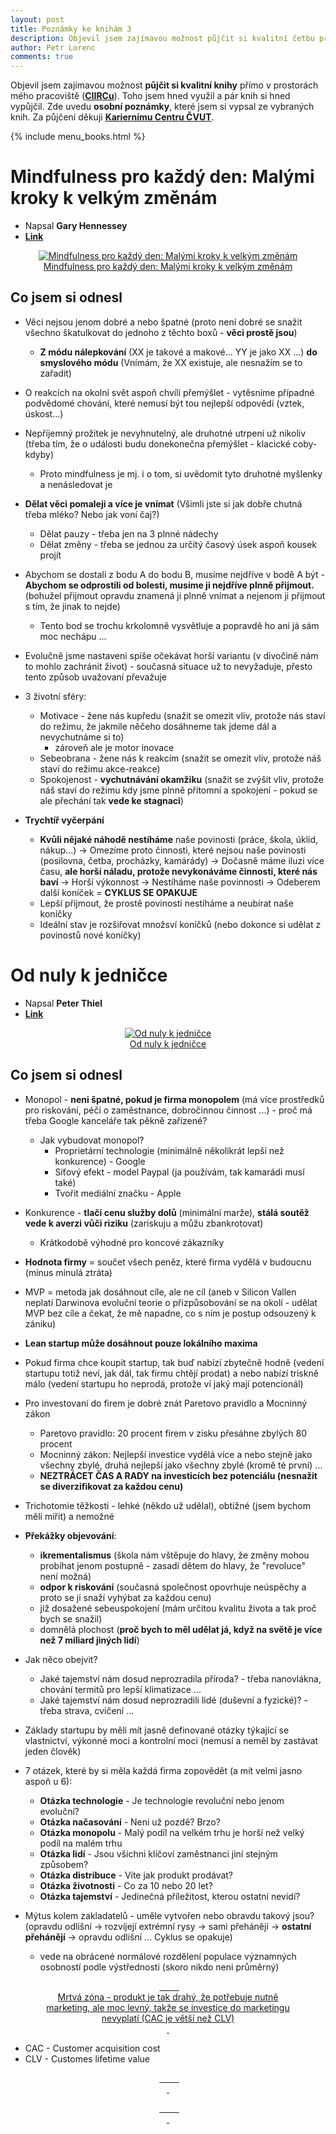 ```yaml
---
layout: post
title: Poznámky ke knihám 3
description: Objevil jsem zajímavou možnost půjčit si kvalitní četbu přímo v prostorách mého pracoviště (tj. na CIIRCu). Toho jsem hned využil a pár knih si půjčil. Zde uvedu poznámky, které jsem si vypsal při čtení těchto knih. Za půjčení děkuji Kariernímu Centru ČVUT.
author: Petr Lorenc
comments: true
---
```


Objevil jsem zajímavou možnost **půjčit si kvalitní knihy** přímo v prostorách mého pracoviště (<a href="https://www.ciirc.cvut.cz/">**CIIRCu**</a>). Toho jsem hned využil a pár knih si hned vypůjčil. Zde uvedu **osobní poznámky**, které jsem si vypsal ze vybraných knih. Za půjčení děkuji <a href="http://kariernicentrum.cz/">**Kariernímu Centru ČVUT**</a>.

{% include menu_books.html %}

# Mindfulness pro každý den: Malými kroky k velkým změnám

  * Napsal **Gary Hennessey**
  * <a href="https://www.alza.cz/media/mindfulness-pro-kazdy-den-malymi-kroky-k-velkym-zmenam-d5583899.htm">**Link**</a>

<figure class="image" align="middle">
  <a href="{{ site.baseurl }}/images/Books/mindfulness.jpg" data-title="Mindfulness pro každý den: Malými kroky k velkým změnám" data-lightbox="roadtrip">
    <img src="{{ site.baseurl }}/images/Books/mindfulness.jpg" alt="Mindfulness pro každý den: Malými kroky k velkým změnám" title="Mindfulness pro každý den: Malými kroky k velkým změnám"/>
    <figcaption>Mindfulness pro každý den: Malými kroky k velkým změnám</figcaption>
  </a>
</figure>

## Co jsem si odnesl

  * Věci nejsou jenom dobré a nebo špatné (proto není dobré se snažit všechno škatulkovat do jednoho z těchto boxů - **věci prostě jsou**)
    * **Z módu nálepkování** (XX je takové a makové... YY je jako XX ...) **do smyslového módu** (Vnímám, že XX existuje, ale nesnažím se to zařadit)
  * O reakcích na okolní svět aspoň chvíli přemýšlet - vytěsníme případné podvědomé chování, které nemusí být tou nejlepší odpovědí (vztek, úskost...)
  * Nepříjemný prožitek je nevyhnutelný, ale druhotné utrpení už nikoliv (třeba tím, že o události budu donekonečna přemýšlet - klacické coby-kdyby)
    * Proto mindfulness je mj. i o tom, si uvědomit tyto druhotné myšlenky a nenásledovat je
  * **Dělat věci pomaleji a více je vnímat** (Všimli jste si jak dobře chutná třeba mléko? Nebo jak voní čaj?)
    * Dělat pauzy - třeba jen na 3 plnné nádechy
    * Dělat změny - třeba se jednou za určitý časový úsek aspoň kousek projít
  * Abychom se dostali z bodu A do bodu B, musíme nejdříve v bodě A být - **Abychom se odprostili od bolesti, musíme ji nejdříve plnně přijmout.** (bohužel přijmout opravdu znamená ji plnně vnímat a nejenom ji přijmout s tím, že jinak to nejde)
    * Tento bod se trochu krkolomně vysvětluje a popravdě ho ani já sám moc nechápu ...
  * Evolučně jsme nastaveni spíše očekávat horší variantu (v divočině nám to mohlo zachránit život) - současná situace už to nevyžaduje, přesto tento způsob uvažovaní převažuje
  * 3 životní sféry:
    * Motivace - žene nás kupředu (snažit se omezit vliv, protože nás staví do režimu, že jakmile něčeho dosáhneme tak jdeme dál a nevychutnáme si to)
      * zároveň ale je motor inovace
    * Sebeobrana - žene nás k reakcím (snažit se omezit vliv, protože náš staví do režimu akce-reakce)
    * Spokojenost - **vychutnávání okamžiku** (snažit se zvýšit vliv, protože náš staví do režimu kdy jsme plnně přítomní a spokojení - pokud se ale přechání tak **vede ke stagnaci**)

  * **Trychtíř vyčerpání**
    * **Kvůli nějaké náhodě nestíháme** naše povinosti (práce, škola, úklid, nákup...) -> Omezíme proto činnosti, které nejsou naše povinosti (posilovna, četba, procházky, kamárády) -> Dočasně máme iluzi více času, **ale horší náladu, protože nevykonáváme činnosti, které nás baví** -> Horší výkonnost -> Nestíháme naše povinnosti -> Odeberem další koníček = **CYKLUS SE OPAKUJE**
    * Lepší přijmout, že prostě povinosti nestíháme a neubírat naše koníčky
    * Ideální stav je rozšiřovat množsví koníčků (nebo dokonce si udělat z povinostů nové koníčky)


# Od nuly k jedničce

  * Napsal **Peter Thiel**
  * <a href="https://www.databazeknih.cz/knihy/od-nuly-k-jednicce-248585">**Link**</a>

<figure class="image" align="middle">
  <a href="{{ site.baseurl }}/images/Books/nula.jpg" data-title="Od nuly k jedničce" data-lightbox="roadtrip">
    <img src="{{ site.baseurl }}/images/Books/nula.jpg" alt="Od nuly k jedničce" title="Od nuly k jedničce"/>
    <figcaption>Od nuly k jedničce</figcaption>
  </a>
</figure>

## Co jsem si odnesl

  * Monopol - **neni špatné, pokud je firma monopolem** (má více prostředků pro riskování, péči o zaměstnance, dobročinnou činnost ...) - proč má třeba Google kanceláře tak pěkně zařízené?
    * Jak vybudovat monopol?
      * Proprietární technologie (minimálně několikrát lepší než konkurence) - Google
      * Síťový efekt - model Paypal (ja používám, tak kamarádi musí také)
      * Tvořit mediální značku - Apple

  * Konkurence - **tlačí cenu služby dolů** (minimální marže), **stálá soutěž vede k averzi vůči riziku** (zariskuju a můžu zbankrotovat)
    * Krátkodobě výhodné pro koncové zákazníky

  * **Hodnota firmy** = součet všech peněz, které firma vydělá v budoucnu (mínus minulá ztráta)

  * MVP = metoda jak dosáhnout cíle, ale ne cíl (aneb v Silicon Vallen neplatí Darwinova evoluční teorie o přizpůsobování se na okolí - udělat MVP bez cíle a čekat, že mě napadne, co s ním je postup odsouzený k zániku)
  * **Lean startup může dosáhnout pouze lokálního maxima**
  * Pokud firma chce koupit startup, tak buď nabízí zbytečně hodně (vedení startupu totiž neví, jak dál, tak firmu chtějí prodat) a nebo nabízí triskně málo (vedení startupu ho neprodá, protože ví jaký mají potencionál)
  * Pro investovaní do firem je dobré znát Paretovo pravidlo a Mocninný zákon
    * Paretovo pravidlo: 20 procent firem v zisku přesáhne zbylých 80 procent
    * Mocninný zákon: Nejlepší investice vydělá více a nebo stejně jako všechny zbylé, druhá nejlepší jako všechny zbylé (kromě té první) ...
    * **NEZTRÁCET ČAS A RADY na investicích bez potenciálu (nesnažit se diverzifikovat za každou cenu)**

  * Trichotomie těžkosti - lehké (někdo už udělal), obtížné (jsem bychom měli mířit) a nemožné
  * **Překážky objevování**:
    * **ikrementalismus** (škola nám vštěpuje do hlavy, že změny mohou probíhat jenom postupně - zasadí dětem do hlavy, že "revoluce" není možná)
    * **odpor k riskování** (současná společnost opovrhuje neúspěchy a proto se ji snaží vyhýbat za každou cenu)
    * již dosažené sebeuspokojení (mám určitou kvalitu života a tak proč bych se snažil)
    * domnělá plochost (**proč bych to měl udělat já, když na světě je více než 7 miliard jiných lidí**)
  * Jak něco obejvit?
    * Jaké tajemství nám dosud neprozradila příroda? - třeba nanovlákna, chování termitů pro lepší klimatizace ...
    * Jaké tajemství nám dosud neprozradili lidé (duševní a fyzické)? - třeba strava, cvičení ...
  * Základy startupu by měli mít jasně definované otázky týkající se vlastnictví, výkonné moci a kontrolní moci (nemusí a neměl by zastávat jeden člověk) 

  * 7 otázek, které by si měla každá firma zopovědět (a mít velmi jasno aspoň u 6):
    * **Otázka technologie** - Je technologie revoluční nebo jenom evoluční?
    * **Otázka načasování** - Neni už pozdě? Brzo?
    * **Otázka monopolu** - Malý podíl na velkém trhu je horší než velký podíl na malém trhu
    * **Otázka lidí** - Jsou všichni klíčoví zaměstnanci jiní stejným způsobem?
    * **Otázka distribuce** - Víte jak produkt prodávat?
    * **Otázka životnosti** - Co za 10 nebo 20 let?
    * **Otázka tajemství** - Jedinečná příležitost, kterou ostatní nevidí?

  * Mýtus kolem zakladatelů - uměle vytvořen nebo obravdu takový jsou? (opravdu odlišní -> rozvíjejí extrémní rysy -> sami přehánějí -> **ostatní přehánějí** -> opravdu odlišní ... Cyklus se opakuje)
    * vede na obrácené normálové rozdělení populace významných osobností podle výstřednosti (skoro nikdo neni průměrný)


<figure class="image" align="middle">
 <a href="{{ site.baseurl }}/images/Books/nula01.jpg" data-lightbox="" data-title="" data-lightbox="roadtrip">
   <img src="{{ site.baseurl }}/images/Books/nula01.jpg" alt="" title=""/>
   <figcaption>Mrtvá zóna - produkt je tak drahý, že potřebuje nutně marketing, ale moc levný, takže se investice do marketingu nevyplatí (CAC je větší než CLV)</figcaption>
 </a>
</figure>

  * CAC - Customer acquisition cost
  * CLV - Customes lifetime value

<figure class="image" align="middle">
 <a href="{{ site.baseurl }}/images/Books/nula02.jpg" data-lightbox="" data-title="" data-lightbox="roadtrip">
   <img src="{{ site.baseurl }}/images/Books/nula02.jpg" alt="" title=""/>
   <figcaption></figcaption>
 </a>
</figure>

<figure class="image" align="middle">
 <a href="{{ site.baseurl }}/images/Books/nula03.jpg" data-lightbox="" data-title="" data-lightbox="roadtrip">
   <img src="{{ site.baseurl }}/images/Books/nula03.jpg" alt="" title=""/>
   <figcaption></figcaption>
 </a>
</figure>







